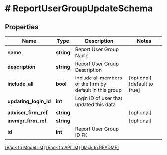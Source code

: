 # # ReportUserGroupUpdateSchema

## Properties

Name | Type | Description | Notes
------------ | ------------- | ------------- | -------------
**name** | **string** | Report User Group Name |
**description** | **string** | Report User Group Description |
**include_all** | **bool** | Include all members of the firm by default in this group | [optional] [default to true]
**updating_login_id** | **int** | Login ID of user that updated this data |
**adviser_firm_ref** | **string** |  | [optional]
**invmgr_firm_ref** | **string** |  | [optional]
**id** | **int** | Report User Group ID PK |

[[Back to Model list]](../../README.md#models) [[Back to API list]](../../README.md#endpoints) [[Back to README]](../../README.md)
